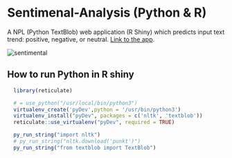 # Sentimenal-Analysis (Python & R)

A NPL (Python TextBlob) web application (R Shiny) which predicts input text trend: positive, negative, or neutral. [Link to the app](https://yingdaguo.shinyapps.io/Sentimenal-Analysis/).

![sentimental](https://user-images.githubusercontent.com/13625416/136576718-170a1969-1dda-4bb0-8ced-aa6c683ff25c.gif)

## How to run Python in R shiny 
```R
  library(reticulate)

  # = use_python("/usr/local/bin/python3")
  virtualenv_create('pyDev',python = '/usr/bin/python3')
  virtualenv_install("pyDev", packages = c('nltk', 'textblob'))
  reticulate::use_virtualenv("pyDev", required = TRUE)

  py_run_string("import nltk")
  # py_run_string("nltk.download('punkt')")
  py_run_string("from textblob import TextBlob")
```


